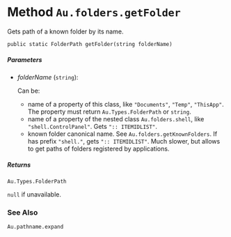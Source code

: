 # Method `Au.folders.getFolder`

Gets path of a known folder by its name.

```
public static FolderPath getFolder(string folderName)
```

##### Parameters

- *folderName*  (`string`):

    Can be:

    - name of a property of this class, like `"Documents"`, `"Temp"`, `"ThisApp"`. The property must return `Au.Types.FolderPath` or `string`.
    - name of a property of the nested class `Au.folders.shell`, like `"shell.ControlPanel"`. Gets `":: ITEMIDLIST"`.
    - known folder canonical name. See `Au.folders.getKnownFolders`. If has prefix `"shell."`, gets `":: ITEMIDLIST"`. Much slower, but allows to get paths of folders registered by applications.

##### Returns

`Au.Types.FolderPath`

`null` if unavailable.

### See Also

`Au.pathname.expand`